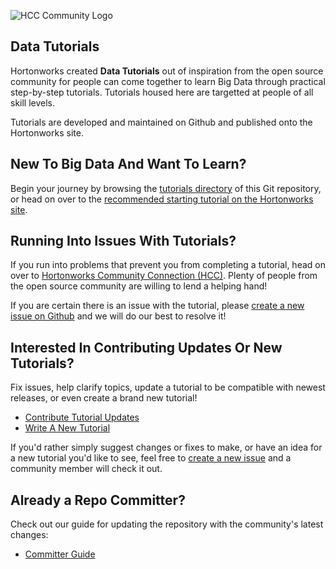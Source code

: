 ![HCC Community Logo](https://hortonworks.com/wp-content/uploads/2016/03/logo-hcc.png)

## Data Tutorials

Hortonworks created **Data Tutorials** out of inspiration from the open source community for people can come together to learn Big Data through practical step-by-step tutorials.  Tutorials housed here are targetted at people of all skill levels.

Tutorials are developed and maintained on Github and published onto the Hortonworks site.

## New To Big Data And Want To Learn?

Begin your journey by browsing the [tutorials directory](https://github.com/hortonworks/data-tutorials/tree/master/tutorials) of this Git repository, or head on over to the [recommended starting tutorial on the Hortonworks site](https://hortonworks.com/hadoop-tutorial/learning-the-ropes-of-the-hortonworks-sandbox).

## Running Into Issues With Tutorials?

If you run into problems that prevent you from completing a tutorial, head on over to [Hortonworks Community Connection (HCC)](https://community.hortonworks.com/spaces/81/sandbox-track.html).  Plenty of people from the open source community are willing to lend a helping hand!

If you are certain there is an issue with the tutorial, please [create a new issue on Github](https://github.com/hortonworks/data-tutorials//issues/new) and we will do our best to resolve it!

## Interested In Contributing Updates Or New Tutorials?

Fix issues, help clarify topics, update a tutorial to be compatible with newest releases, or even create a brand new tutorial!

-   [Contribute Tutorial Updates](https://github.com/hortonworks/data-tutorials/wiki/Contribute-Tutorial-Updates)
-   [Write A New Tutorial](https://github.com/hortonworks/data-tutorials/wiki/Write-A-New-Tutorial)

If you'd rather simply suggest changes or fixes to make, or have an idea for a new tutorial you'd like to see, feel free to [create a new issue](https://github.com/hortonworks/data-tutorials/issues/new) and a community member will check it out.

## Already a Repo Committer?

Check out our guide for updating the repository with the community's latest changes:

-   [Committer Guide](https://github.com/hortonworks/data-tutorials/wiki/Committer-Guide)
